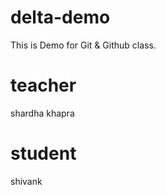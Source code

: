 # delta-demo
This is Demo for Git &amp; Github class.

# teacher 
shardha khapra

# student
shivank
